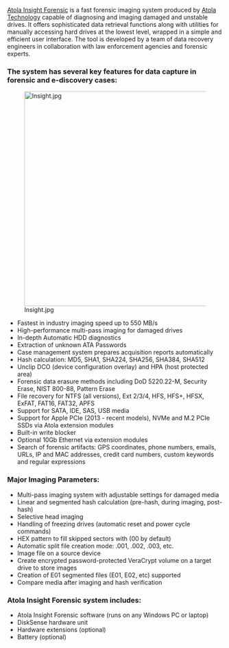 [Atola Insight Forensic](http://atola.com/products/insight/) is a fast
forensic imaging system produced by [Atola
Technology](http://atola.com/) capable of diagnosing and imaging damaged
and unstable drives. It offers sophisticated data retrieval functions
along with utilities for manually accessing hard drives at the lowest
level, wrapped in a simple and efficient user interface. The tool is
developed by a team of data recovery engineers in collaboration with law
enforcement agencies and forensic experts.

### The system has several key features for data capture in forensic and e-discovery cases:

<figure>
<img src="Insight.jpg" title="Insight.jpg" width="500"
alt="Insight.jpg" />
<figcaption aria-hidden="true">Insight.jpg</figcaption>
</figure>

- Fastest in industry imaging speed up to 550 MB/s
- High-performance multi-pass imaging for damaged drives
- In-depth Automatic HDD diagnostics
- Extraction of unknown ATA Passwords
- Case management system prepares acquisition reports automatically
- Hash calculation: MD5, SHA1, SHA224, SHA256, SHA384, SHA512
- Unclip DCO (device configuration overlay) and HPA (host protected
  area)
- Forensic data erasure methods including DoD 5220.22-M, Security Erase,
  NIST 800-88, Pattern Erase
- File recovery for NTFS (all versions), Ext 2/3/4, HFS, HFS+, HFSX,
  ExFAT, FAT16, FAT32, APFS
- Support for SATA, IDE, SAS, USB media
- Support for Apple PCIe (2013 - recent models), NVMe and M.2 PCIe SSDs
  via Atola extension modules
- Built-in write blocker
- Optional 10Gb Ethernet via extension modules
- Search of forensic artifacts: GPS coordinates, phone numbers, emails,
  URLs, IP and MAC addresses, credit card numbers, custom keywords and
  regular expressions

### Major Imaging Parameters:

- Multi-pass imaging system with adjustable settings for damaged media
- Linear and segmented hash calculation (pre-hash, during imaging,
  post-hash)
- Selective head imaging
- Handling of freezing drives (automatic reset and power cycle commands)
- HEX pattern to fill skipped sectors with (00 by default)
- Automatic split file creation mode: .001, .002, .003, etc.
- Image file on a source device
- Create encrypted password-protected VeraCrypt volume on a target drive
  to store images
- Creation of E01 segmented files (E01, E02, etc) supported
- Compare media after imaging and hash verification

### Atola Insight Forensic system includes:

- Atola Insight Forensic software (runs on any Windows PC or laptop)
- DiskSense hardware unit
- Hardware extensions (optional)
- Battery (optional)